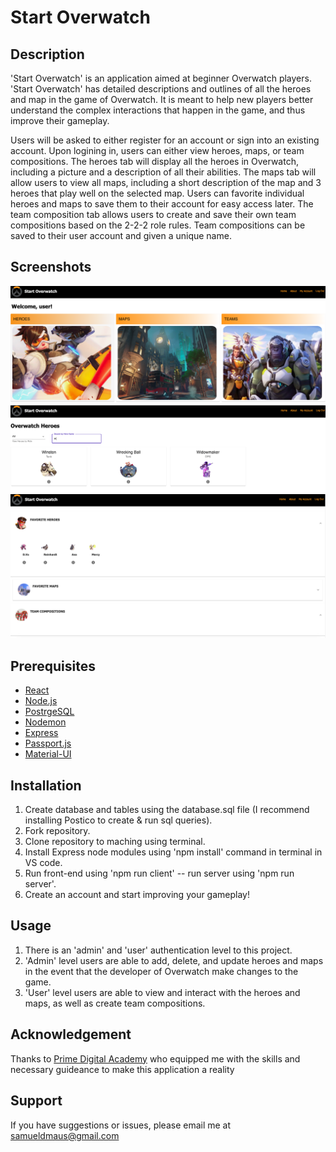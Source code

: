 # Start Overwatch

## Description

'Start Overwatch' is an application aimed at beginner Overwatch players. 'Start Overwatch' has detailed descriptions 
and outlines of all the heroes and map in the game of Overwatch. It is meant to help new players better understand the complex 
interactions that happen in the game, and thus improve their gameplay.

Users will be asked to either register for an account or sign into an existing account. Upon logining in, users can either view heroes, maps, or team compositions.
The heroes tab will display all the heroes in Overwatch, including a picture and a description of all their abilities. The maps tab will allow users to view all
maps, including a short description of the map and 3 heroes that play well on the selected map. Users can favorite individual heroes and maps to save them to their account
for easy access later. The team composition tab allows users to create and save their own team compositions based on the 2-2-2 role rules. Team compositions can be saved to
their user account and given a unique name.


## Screenshots

![mainpage](/public/images/mainpage.png)
![heropage](/public/images/heroespage.png)
![accountpage](/public/images/accountpage.png)

## Prerequisites

- [React](https://reactjs.org/)
- [Node.js](https://nodejs.org/en/)
- [PostrgeSQL](https://www.postgresql.org/)
- [Nodemon](https://nodemon.io/)
- [Express](https://expressjs.com/)
- [Passport.js](http://www.passportjs.org/)
- [Material-UI](https://material-ui.com/)


## Installation
1. Create database and tables using the database.sql file (I recommend installing Postico to create & run sql queries).
2. Fork repository.
3. Clone repository to maching using terminal.
4. Install Express node modules using 'npm install' command in terminal in VS code.
5. Run front-end using 'npm run client' -- run server using 'npm run server'.
6. Create an account and start improving your gameplay!

## Usage
1. There is an 'admin' and 'user' authentication level to this project.
2. 'Admin' level users are able to add, delete, and update heroes and maps in the event that the developer of Overwatch make changes to the game.
3. 'User' level users are able to view and interact with the heroes and maps, as well as create team compositions.

## Acknowledgement
Thanks to [Prime Digital Academy](https://www.primeacademy.io) who equipped me with the skills and necessary guideance to make this application a reality

## Support
If you have suggestions or issues, please email me at samueldmaus@gmail.com